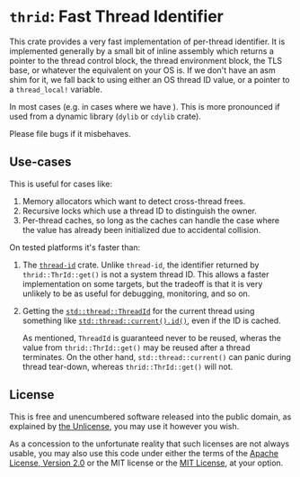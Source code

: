 # `thrid`: Fast Thread Identifier

This crate provides a very fast implementation of per-thread identifier. It is implemented generally by a small bit of inline assembly which returns a pointer to the thread control block, the thread environment block, the TLS base, or whatever the equivalent on your OS is. If we don't have an asm shim for it, we fall back to using either an OS thread ID value, or a pointer to a `thread_local!` variable.

In most cases (e.g. in cases where we have ). This is more pronounced if used from a dynamic library (`dylib` or `cdylib` crate).

Please file bugs if it misbehaves.

## Use-cases

This is useful for cases like:

1. Memory allocators which want to detect cross-thread frees.
2. Recursive locks which use a thread ID to distinguish the owner.
3. Per-thread caches, so long as the caches can handle the case where the value has already been initialized due to accidental collision.

On tested platforms it's faster than:

1. The [`thread-id`](https://crates.io/crates/thread-id) crate. Unlike `thread-id`, the identifier returned by `thrid::ThrId::get()` is not a system thread ID. This allows a faster implementation on some targets, but the tradeoff is that it is very unlikely to be as useful for debugging, monitoring, and so on.

2. Getting the [`std::thread::ThreadId`](https://doc.rust-lang.org/nightly/std/thread/struct.ThreadId.html) for the current thread using something like [`std::thread::current().id()`](https://doc.rust-lang.org/nightly/std/thread/struct.Thread.html#method.id), even if the ID is cached.

    As mentioned, `ThreadId` is guaranteed never to be reused, wheras the value from `thrid::ThrId::get()` may be reused after a thread terminates. On the other hand, `std::thread::current()` can panic during thread tear-down, whereas `thrid::ThrId::get()` will not.

## License

This is free and unencumbered software released into the public domain, as explained by [the Unlicense](./UNLICENSE), you may use it however you wish.

As a concession to the unfortunate reality that such licenses are not always usable, you may also use this code under either the terms of the [Apache License, Version 2.0](./LICENSE-APACHE) or the MIT license or the [MIT License](./LICENSE-MIT), at your option.
